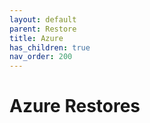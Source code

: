 ```yaml
---
layout: default
parent: Restore
title: Azure 
has_children: true
nav_order: 200
---
```


# Azure Restores
